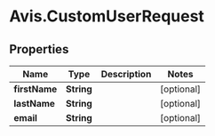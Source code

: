 # Avis.CustomUserRequest

## Properties

| Name          | Type       | Description | Notes      |
| ------------- | ---------- | ----------- | ---------- |
| **firstName** | **String** |             | [optional] |
| **lastName**  | **String** |             | [optional] |
| **email**     | **String** |             | [optional] |

